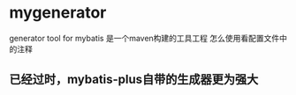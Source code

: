 # mygenerator
generator tool for  mybatis
是一个maven构建的工具工程
怎么使用看配置文件中的注释

## 已经过时，mybatis-plus自带的生成器更为强大

